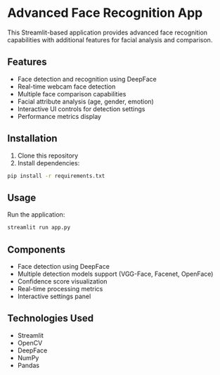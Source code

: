 # Advanced Face Recognition App

This Streamlit-based application provides advanced face recognition capabilities with additional features for facial analysis and comparison.

## Features

- Face detection and recognition using DeepFace
- Real-time webcam face detection
- Multiple face comparison capabilities
- Facial attribute analysis (age, gender, emotion)
- Interactive UI controls for detection settings
- Performance metrics display

## Installation

1. Clone this repository
2. Install dependencies:
```bash
pip install -r requirements.txt
```

## Usage

Run the application:
```bash
streamlit run app.py
```

## Components

- Face detection using DeepFace
- Multiple detection models support (VGG-Face, Facenet, OpenFace)
- Confidence score visualization
- Real-time processing metrics
- Interactive settings panel

## Technologies Used

- Streamlit
- OpenCV
- DeepFace
- NumPy
- Pandas
